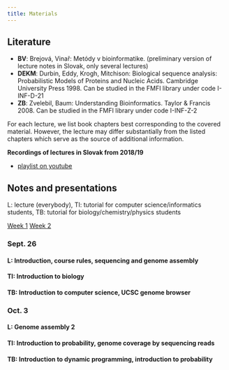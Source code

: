 ```yaml
---
title: Materials
---
```



## Literature

  - **BV**: Brejová, Vinař: Metódy v bioinformatike. (preliminary
    version of lecture notes in Slovak, only several lectures)
  - **DEKM**: Durbin, Eddy, Krogh, Mitchison: Biological sequence
    analysis: Probabilistic Models of Proteins and Nucleic Acids.
    Cambridge University Press 1998. Can be studied in the FMFI library
    under code I-INF-D-21
  - **ZB**: Zvelebil, Baum: Understanding Bioinformatics. Taylor &
    Francis 2008. Can be studied in the FMFI library under code
    I-INF-Z-2

For each lecture, we list book chapters best corresponding to the
covered material. However, the lecture may differ substantially from the
listed chapters which serve as the source of additional information.

**Recordings of lectures in Slovak from 2018/19**

  - [playlist on
    youtube](https://www.youtube.com/playlist?list=PLU2XVjShDFwVeTDmo9Uv2NHWz3ijUjy5p)


## Notes and presentations

L: lecture (everybody), TI: tutorial for computer science/informatics students, TB: tutorial for biology/chemistry/physics students 

[Week 1](#W1) [Week 2](#W2)

<a name="W1"></a>
### Sept. 26

#### L: Introduction, course rules, sequencing and genome assembly
#### TI: Introduction to biology 
#### TB: Introduction to computer science, UCSC genome browser

<a name="W1"></a>
### Oct. 3

#### L: Genome assembly 2 
#### TI: Introduction to probability, genome coverage by sequencing reads 
#### TB: Introduction to dynamic programming, introduction to probability

